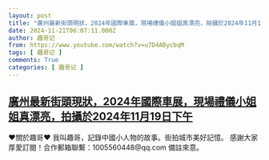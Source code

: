 ```yaml
---
layout: post
title: "廣州最新街頭現狀，2024年國際車展，現場禮儀小姐姐真漂亮，拍攝於2024年11月19日下午"
date: 2024-11-21T06:07:11.000Z
author: 趣哥记
from: https://www.youtube.com/watch?v=u7D4ABycbqM
tags: [ 趣哥记 ]
comments: True
categories: [ 趣哥记 ]
---
```

<!--1732169231000-->
[廣州最新街頭現狀，2024年國際車展，現場禮儀小姐姐真漂亮，拍攝於2024年11月19日下午](https://www.youtube.com/watch?v=u7D4ABycbqM)
------

<div>
♥關於趣哥♥  我叫趣哥，記錄中國小人物的故事。街拍城市美好記憶。  感謝大家厚愛訂閱！合作郵箱聯繫：1005560448@qq.com 備註來意。
</div>
